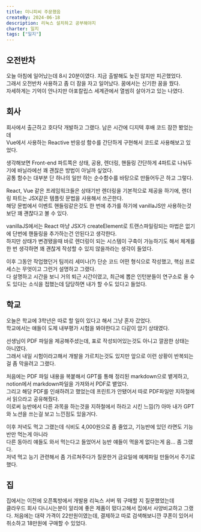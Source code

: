 ```yaml
---
title: 미니피씨 주문했음
createBy: 2024-06-18
description: 리눅스 설치하고 공부해야지
charter: 일지
tags: ["일지"]
---
```


## 오전반차

오늘 아침에 일어났는데 8시 20분이였다. 지금 출발해도 늦진 않지만 피곤했었다.  
그래서 오전반차 사용하고 좀 더 잠을 자고 일어났다. 꿈에서는 신기한 꿈을 꿨다.  
자세하게는 기억이 안나지만 아포칼립스 세계관에서 열씸히 살아가고 있는 나였다.

## 회사

회사에서 출근하고 호다닥 개발하고 그랬다. 남은 시간에 디지텍 후배 코드 잠깐 봤었는데  
Vue에서 사용하는 Reactive 반응성 함수를 간단하게 구현해서 코드로 사용해보고 있었다.

생각해보면 Front-end 파트쪽은 상태, 공용, 렌더링, 핸들링 간단하게 4파트로 나눠두기에 바닐라에선 꽤 괜찮은 방법이 아닐까 싶었다.  
공통 함수는 대부분 단 하나의 일만 하는 순수함수를 바탕으로 만들어두곤 하고 그렇다.

React, Vue 같은 프레임워크들은 상태기반 렌더링을 기본적으로 제공을 하기에, 렌더링 파트는 JSX같은 템플릿 문법을 사용해서 쓰곤한다.  
해당 문법에서 이벤트 핸들링같은것도 한 번에 추가를 하기에 vanillaJS만 사용하는것보단 꽤 괜찮다고 볼 수 있다.

vanillaJS에서는 React 마냥 JSX가 createElement로 트랜스파일링되는 마법은 없기에 단번에 핸들링을 추가하는건 안된다고 생각한다.  
하지만 상태가 변경됐을때 바로 렌더링이 되는 시스템이 구축이 가능하기도 해서 체계를 한 번 생각하면 꽤 괜찮게 작성할 수 있지 않을까라는 생각이 들었다.

이후 그동안 작업했던거 팀끼리 세미나(?) 단순 코드 어떤 형식으로 작성했고, 핵심 프로세스는 무엇이고 그런거 설명하고 그랬다.  
다 설명하고 시간을 보니 거의 퇴근 시간이였고, 최근에 뽑은 인턴분들이 연구소로 올 수도 있다는 소식을 접했는데 담당하면 내가 할 수도 있다고 들었다.

## 학교

오늘은 학교에 3학년은 따로 할 일이 있다고 해서 그냥 혼자 갔었다.  
학교에서는 얘들이 도제 내부평가 시험을 봐야한다고 다같이 암기 상태였다.

선생님이 PDF 파일을 제공해주셨는데, 표로 작성되어있는것도 아니고 깔끔한 상태는 아니였다.  
그래서 내일 시험이라고해서 개발을 가르치는것도 있지만 앞으로 이런 상황이 반복되는걸 좀 막을려고 그랬다.

처음에는 PDF 파일 내용을 복붙해서 GPT를 통해 정리된 markdown으로 뱉게하고, notion에서 markdown파일을 가져와서 PDF로 뱉었다.  
그리고 해당 PDF를 인쇄하려고 했었는데 프린트가 안됐어서 따로 PDF파일만 지하철에서 읽으라고 공유해줬다.  
이로써 능반에서 다른 과목을 하는것을 지하철에서 하라고 시킨 느낌(?) 아마 내가 GPT와 노션을 쓰는걸 보고 느낀점도 있을거다.

이후 저녁도 먹고 그랬는데 식비도 4,000원으로 좀 줄었고, 기능반에 있던 라면도 기능반만 먹는게 아니라  
다른 동아리 얘들도 와서 먹는다고 들었어서 능반 얘들이 먹을게 없다는게 음... 좀 그랬다.  
저녁 먹고 능기 관련해서 좀 가르쳐주다가 질문한거 금요일에 예제파일 만들어서 주기로 했다.

## 집

집에서는 이전에 오픈톡방에서 개발용 리눅스 서버 뭐 구매할 지 질문했었는데  
클라우드 회사 다니시는분이 알리에 좋은 제품이 떴다고해서 집에서 사양비교하고 그랬다.
처음에는 대략 가격이 22만원이였는데, 결제하고 따로 검색해보니깐 쿠폰이 있어서 취소하고 18만원에 구매할 수 있었다.
